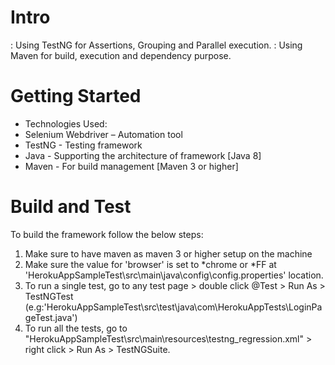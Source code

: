 # Intro
<TestNG>: Using TestNG for Assertions, Grouping and Parallel execution.
<Maven>: Using Maven for build, execution and dependency purpose.

# Getting Started
- Technologies Used:
- Selenium Webdriver – Automation tool
- TestNG  - Testing framework
- Java  - Supporting the architecture of framework [Java 8]
- Maven - For build management [Maven 3 or higher]

# Build and Test
To build the framework follow the below steps:
1. Make sure to have maven as maven 3 or higher setup on the machine
2. Make sure the value for 'browser' is set to *chrome or *FF at 'HerokuAppSampleTest\src\main\java\config\config.properties' location. 
3. To run a single test, go to any test page > double click @Test > Run As > TestNGTest (e.g:'HerokuAppSampleTest\src\test\java\com\HerokuAppTests\LoginPageTest.java')
4. To run all the tests, go to "HerokuAppSampleTest\src\main\resources\testng_regression.xml" > right click > Run As > TestNGSuite.

